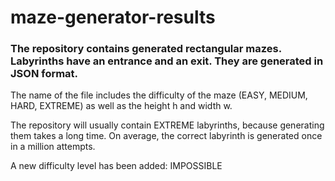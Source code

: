 # maze-generator-results
### The repository contains generated rectangular mazes. Labyrinths have an entrance and an exit. They are generated in JSON format.
The name of the file includes the difficulty of the maze (EASY, MEDIUM, HARD, EXTREME) as well as the height h and width w.

The repository will usually contain EXTREME labyrinths, because generating them takes a long time. On average, the correct labyrinth is generated once in a million attempts.

A new difficulty level has been added: IMPOSSIBLE
